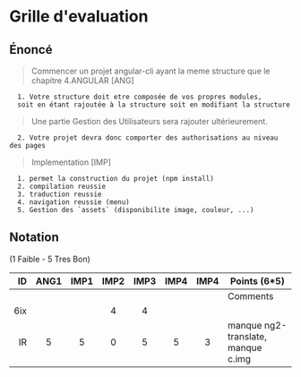# Grille d'evaluation


## Énoncé

> Commencer un projet angular-cli ayant la meme structure que le chapitre 4.ANGULAR  [ANG]

```
  1. Votre structure doit etre composée de vos propres modules, 
  soit en étant rajoutée à la structure soit en modifiant la structure
```

> Une partie Gestion des Utilisateurs sera rajouter ultérieurement.

```
  2. Votre projet devra donc comporter des authorisations au niveau des pages
```

> Implementation  [IMP]

```
  1. permet la construction du projet (npm install)  
  2. compilation reussie  
  3. traduction reussie
  4. navigation reussie (menu)
  5. Gestion des `assets` (disponibilite image, couleur, ...)
```


## Notation 

(1 Faible - 5 Tres Bon)

| ID  |ANG1|IMP1|IMP2|IMP3|IMP4|IMP4| Points (6*5)                         |
|----:|:--:|:--:|:--:|:--:|:--:|:--:|--------------------------------------|  
|     |    |    |    |    |    |    | Comments                             |
| 6ix |    |    | 4  | 4  |    |    |                                      |  
| IR  |  5 | 5  | 0  | 5  |  5 |  3 | manque ng2-translate, manque c.img   |  
